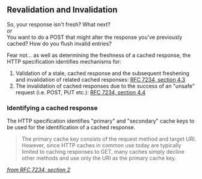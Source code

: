 ## Revalidation and Invalidation

So, your response isn't fresh? What next?<br>
_or_<br>
You want to do a POST that might alter the response you've previously cached? How do you flush invalid entries? 

Fear not... as well as determining the freshness of a cached response, the HTTP specification identifies mechanisms for:

1. Validation of a stale, cached response and the subsequent freshening and invalidation of related cached responses: [RFC 7234, section 4.3][7234.4.3]
2. The invalidation of cached responses due to the success of an "unsafe" request (i.e. POST, PUT etc.): [RFC 7234, section 4.4][7234.4.4]

### Identifying a cached response

The HTTP specification identifies "primary" and "secondary" cache keys to be used for the identification of a cached response.

> The primary cache key consists of the request method and target URI. However, since HTTP caches in common use today are typically limited to caching responses to GET, many caches simply decline other methods and use only the URI as the primary cache key.

[_from RFC 7234, section 2_][7234.2]



[7234.4.3]: http://httpwg.org/specs/rfc7234.html#validation.model
[7234.4.4]: http://httpwg.org/specs/rfc7234.html#invalidation
[7234.2]: http://httpwg.org/specs/rfc7234.html#caching.overview


